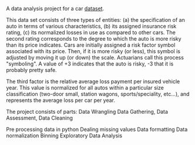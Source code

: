 A data analysis project for a car [dataset](https://archive.ics.uci.edu/dataset/10/automobile).

This data set consists of three types of entities: (a) the specification of an auto in terms of various characteristics, (b) its assigned insurance risk rating, (c) its normalized losses in use as compared to other cars.  The second rating corresponds to the degree to which the auto is more risky than its price indicates. Cars are initially assigned a risk factor symbol associated with its price. Then, if it is more risky (or less), this symbol is adjusted by moving it up (or down) the scale. Actuarians call this process "symboling". A value of +3 indicates that the auto is risky, -3 that it is probably pretty safe.

The third factor is the relative average loss payment per insured vehicle year. This value is normalized for all autos within a particular size classification (two-door small, station wagons, sports/speciality, etc...), and represents the average loss per car per year.

The project consists of parts:
Data Wrangling
Data Gathering, Data Assessment, Data Cleaning


Pre processing data in python
Dealing missing values
Data formatting
Data normalization
Binning
Exploratory Data Analysis